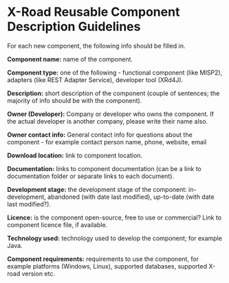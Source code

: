 # X-Road Reusable Component Description Guidelines

For each new component, the following info should be filled in.

**Component name:** name of the component.

**Component type:** one of the following - functional component (like MISP2), adapters (like REST Adapter Service), developer tool (XRd4J).

**Description:** short description of the component (couple of sentences; the majority of info should be with the component).

**Owner (Developer):** Company or developer who owns the component. If the actual developer is another company, please write their name also.

**Owner contact info:** General contact info for questions about the component - for example contact person name, phone, website, email

**Download location:** link to component location.

**Documentation:** links to component documentation (can be a link to documentation folder or separate links to each document).

**Development stage:** the development stage of the component: in-development, abandoned (with date last modified), up-to-date (with date last modified?).

**Licence:** is the component open-source, free to use or commercial? Link to component licence file, if available.

**Technology used:** technology used to develop the component; for example Java.

**Component requirements:** requirements to use the component, for example platforms (Windows, Linux), supported databases, supported X-road version etc.
